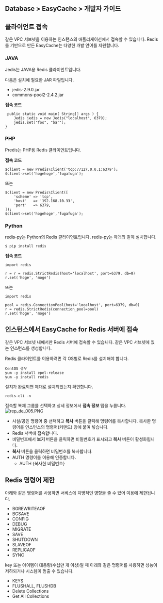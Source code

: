 ## Database > EasyCache > 개발자 가이드

## 클라이언트 접속

같은 VPC 서브넷을 이용하는 인스턴스의 애플리케이션에서 접속할 수 있습니다.
Redis를 기반으로 만든 EasyCache는 다양한 개발 언어를 지원합니다.

### JAVA

Jedis는 JAVA용 Redis 클라이언트입니다.

다음은 설치에 필요한 JAR 파일입니다.
* jedis-2.9.0.jar
* commons-pool2-2.4.2.jar

**접속 코드**

```
 public static void main( String[] args ) {
    Jedis jedis = new Jedis("localhost", 6379);
    jedis.set("foo", "bar");
}
```

### PHP

Predis는 PHP용 Redis 클라이언트입니다.

**접속 코드**

```
$client = new Predis\Client('tcp://127.0.0.1:6379');
$client->set('hogehoge','fugafuga');
```
또는
```
$client = new Predis\Client([
    'scheme' => 'tcp',
    'host'   => '192.168.10.33',
    'port'   => 6379,
]);
$client->set('hogehoge','fugafuga');
```

### Python

redis-py는 Python의 Redis 클라이언트입니다.
redis-py는 아래와 같이 설치합니다.

```
$ pip install redis
```

**접속 코드**

```
import redis

r = r = redis.StrictRedis(host='localhost', port=6379, db=0)
r.set('hoge', 'moge')
```
또는
```
import redis

pool = redis.ConnectionPool(host='localhost', port=6379, db=0)
r = redis.StrictRedis(connection_pool=pool)
r.set('hoge', 'moge')
```

## 인스턴스에서 EasyCache for Redis 서버에 접속

같은 VPC 서브넷 내에서만 Redis 서버에 접속할 수 있습니다. 
같은 VPC 서브넷에 있는 인스턴스를 생성합니다.

Redis 클라이언트를 이용하려면 각 OS별로 Redis를 설치해야 합니다.

```
CentOS 경우
yum -y install epel-release   
yum -y install redis
```
설치가 완료되면 제대로 설치되었는지 확인합니다.
```
redis-cli -v
```

접속할 복제 그룹를 선택하고 상세 정보에서 **접속 정보** 탭을 누룹니다. 
 ![rep_de_005.PNG](https://static.toastoven.net/prod_easycache/19.12.06/rep_connection_info_001.PNG)

* 사설/공인 명령어 중 선택하고 **복사** 버튼을 클릭해 명령어를 복사합니다. 복사한 명령어를 인스턴스의 명령어(커맨드) 창에 붙여 넣습니다.
* Redis 서버에 접속합니다. 
* 비밀번호에서 **보기** 버튼을 클릭하면 비밀번호가 표시되고 **복사** 버튼이 활성화됩니다.
* **복사** 버튼을 클릭하면 비밀번호를 복사합니다.
* AUTH 명령어를 이용해 인증합니다.
    * AUTH {복사한 비밀번호}
    
## Redis 명령어 제한

아래와 같은 명령어를 사용하면 서비스에 치명적인 영향을 줄 수 있어 이용에 제한됩니다.

* BGREWRITEAOF
* BGSAVE
* CONFIG
* DEBUG
* MIGRATE
* SAVE
* SHUTDOWN
* SLAVEOF
* REPLICAOF
* SYNC

key 또는 아이템이 대용량(수십만 개 이상)일 때 아래와 같은 명령어를 사용하면 성능이 저하되거나 시스템이 멈출 수 있습니다.

* KEYS
* FLUSHALL, FLUSHDB
* Delete Collections
* Get All Collections